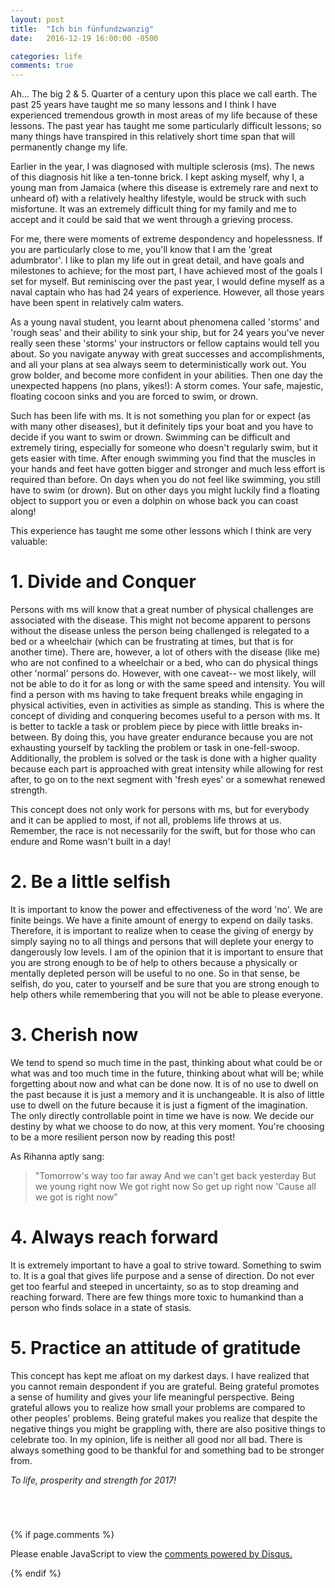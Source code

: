 ```yaml
---
layout: post
title:  "Ich bin fünfundzwanzig"
date:   2016-12-19 16:00:00 -0500

categories: life
comments: true
---
```

Ah... The big 2 & 5. Quarter of a century upon this place we call earth. The past 25 years have taught me so many lessons and I think I have experienced tremendous growth in most areas of my life because of these lessons. The past year has taught me some particularly difficult lessons; so many things have transpired in this relatively short time span that will permanently change my life.

Earlier in the year, I was diagnosed with multiple sclerosis (ms). The news of this diagnosis hit like a ten-tonne brick. I kept asking myself, why I, a young man from Jamaica (where this disease is extremely rare and next to unheard of) with a relatively healthy lifestyle, would be struck with such misfortune. It was an extremely difficult thing for my family and me to accept and it could be said that we went through a grieving process. 

For me, there were moments of extreme despondency and hopelessness. If you are particularly close to me, you'll know that I am the 'great adumbrator'. I like to plan my life out in great detail, and have goals and milestones to achieve; for the most part, I have achieved most of the goals I set for myself. But reminiscing over the past year, I would define myself as a naval captain who has had 24 years of experience. However, all those years have been spent in relatively calm waters. 

As a young naval student, you learnt about phenomena called 'storms' and 'rough seas' and their ability to sink your ship, but for 24 years you've never really seen these 'storms' your instructors or fellow captains would tell you about. So you navigate anyway with great successes and accomplishments, and all your plans at sea always seem to deterministically work out. You grow bolder, and become more confident in your abilities. Then one day the unexpected happens (no plans, yikes!): A storm comes. Your safe, majestic, floating cocoon sinks and you are forced to swim, or drown.

Such has been life with ms. It is not something you plan for or expect (as with many other diseases), but it definitely tips your boat and you have to decide if you want to swim or drown. Swimming can be difficult and extremely tiring, especially for someone who doesn't regularly swim, but it gets easier with time. After enough swimming you find that the muscles in your hands and feet have gotten bigger and stronger and much less effort is required than before. On days when you do not feel like swimming, you still have to swim (or drown). But on other days you might luckily find a floating object to support you or even a dolphin on whose back you can coast along!
 
This experience has taught me some other lessons which I think are very valuable:

<h1>1. Divide and Conquer</h1>

Persons with ms will know that a great number of physical challenges are associated with the disease. This might not become apparent to persons without the disease unless the person being challenged is relegated to a bed or a wheelchair (which can be frustrating at times, but that is for another time). There are, however, a lot of others with the disease (like me) who are not confined to a wheelchair or a bed, who can do physical things other 'normal' persons do. However, with one caveat-- we most likely, will not be able to do it for as long or with the same speed and intensity. You will find a person with ms having to take frequent breaks while engaging in physical activities, even in activities as simple as standing. This is where the concept of dividing and conquering becomes useful to a person with ms. It is better to tackle a task or problem piece by piece with little breaks in-between. By doing this, you have greater endurance because you are not exhausting yourself by tackling the problem or task in one-fell-swoop. Additionally, the problem is solved or the task is done with a higher quality because each part is approached with great intensity while allowing for rest after, to go on to the next segment with 'fresh eyes' or a somewhat renewed strength.

This concept does not only work for persons with ms, but for everybody and it can be applied to most, if not all, problems life throws at us. Remember, the race is not necessarily for the swift, but for those who can endure and Rome wasn't built in a day! 


<h1>2. Be a little selfish</h1>

It is important to know the power and effectiveness of the word 'no'. We are finite beings. We have a finite amount of energy to expend on daily tasks. Therefore, it is important to realize when to cease the giving of energy by simply saying no to all things and persons that will deplete your energy to dangerously low levels. I am of the opinion that it is important to ensure that you are strong enough to be of help to others because a physically or mentally depleted person will be useful to no one. So in that sense, be selfish, do you, cater to yourself and be sure that you are strong enough to help others while remembering that you will not be able to please everyone.

<h1>3. Cherish now</h1>

We tend to spend so much time in the past, thinking about what could be or what was and too much time in the future, thinking about what will be; while forgetting about now and what can be done now. It is of no use to dwell on the past because it is just a memory and it is unchangeable. It is also of little use to dwell on the future because it is just a figment of the imagination. The only directly controllable point in time we have is now. We decide our destiny by what we choose to do now, at this very moment. You're choosing to be a more resilient person now by reading this post!

As Rihanna aptly sang:


>"Tomorrow's way too far away
>And we can't get back yesterday
>But we young right now
>We got right now
>So get up right now
>'Cause all we got is right now"

<h1>4. Always reach forward</h1>

It is extremely  important to have a goal to strive toward. Something to swim to. It is a goal that gives life purpose and a sense of direction.
Do not ever get too fearful and steeped in uncertainty, so as to stop dreaming and reaching forward. There are few things more toxic to humankind than a person who finds solace in a state of stasis.

<h1>5. Practice an attitude of gratitude</h1>

This concept has kept me afloat on my darkest days. I have realized that you cannot remain despondent if you are grateful. Being grateful promotes a sense of humility and gives your life meaningful perspective. Being grateful allows you to realize how small your problems are compared to other peoples' problems. Being grateful makes you realize that despite the negative things you might be grappling with, there are also positive things to celebrate too. In my opinion, life is neither all good nor all bad. There is always something good to be thankful for and  something bad to be stronger from.


*To life, prosperity and strength for 2017!*
                      



<div id="dcomment" style="margin-top:70px;"> 

{% if page.comments %} 

<div id="disqus_thread" ></div>
<script>

/**
*  RECOMMENDED CONFIGURATION VARIABLES: EDIT AND UNCOMMENT THE SECTION BELOW TO INSERT DYNAMIC VALUES FROM YOUR PLATFORM OR CMS.
*  LEARN WHY DEFINING THESE VARIABLES IS IMPORTANT: https://disqus.com/admin/universalcode/#configuration-variables*/
/*
var disqus_config = function () {
this.page.url = PAGE_URL;  // Replace PAGE_URL with your page's canonical URL variable
this.page.identifier = PAGE_IDENTIFIER; // Replace PAGE_IDENTIFIER with your page's unique identifier variable
};
*/
(function() { // DON'T EDIT BELOW THIS LINE
var d = document, s = d.createElement('script');
s.src = '//kabtonnetworks.disqus.com/embed.js';
s.setAttribute('data-timestamp', +new Date());
(d.head || d.body).appendChild(s);
})();
</script>
<noscript>Please enable JavaScript to view the <a href="https://disqus.com/?ref_noscript">comments powered by Disqus.</a></noscript>

 {% endif %}

</div>

